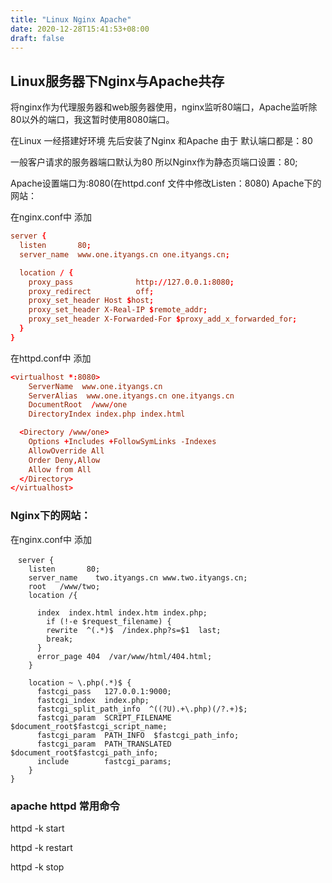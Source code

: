 ```yaml
---
title: "Linux Nginx Apache"
date: 2020-12-28T15:41:53+08:00
draft: false
---
```


## Linux服务器下Nginx与Apache共存

将nginx作为代理服务器和web服务器使用，nginx监听80端口，Apache监听除80以外的端口，我这暂时使用8080端口。


在Linux 一经搭建好环境 先后安装了Nginx 和Apache 由于 默认端口都是：80

一般客户请求的服务器端口默认为80 所以Nginx作为静态页端口设置：80; 

Apache设置端口为:8080(在httpd.conf 文件中修改Listen：8080)
Apache下的网站：

在nginx.conf中 添加

```conf
server {
  listen       80;
  server_name  www.one.ityangs.cn one.ityangs.cn;

  location / {            
    proxy_pass              http://127.0.0.1:8080;              
    proxy_redirect          off;        
    proxy_set_header Host $host;       
    proxy_set_header X-Real-IP $remote_addr;       
    proxy_set_header X-Forwarded-For $proxy_add_x_forwarded_for;           
  } 
}
```

在httpd.conf中 添加
```conf
<virtualhost *:8080>
    ServerName  www.one.ityangs.cn
    ServerAlias  www.one.ityangs.cn one.ityangs.cn 
    DocumentRoot  /www/one
    DirectoryIndex index.php index.html

  <Directory /www/one>
    Options +Includes +FollowSymLinks -Indexes
    AllowOverride All
    Order Deny,Allow
    Allow from All
  </Directory>
</virtualhost>
```
### Nginx下的网站：
在nginx.conf中 添加
```
　server {
    listen       80;
    server_name    two.ityangs.cn www.two.ityangs.cn;
    root   /www/two;
    location /{

      index  index.html index.htm index.php;
        if (!-e $request_filename) {
        rewrite  ^(.*)$  /index.php?s=$1  last;
        break;
      }
      error_page 404  /var/www/html/404.html;
    }

    location ~ \.php(.*)$ {
      fastcgi_pass   127.0.0.1:9000;
      fastcgi_index  index.php;
      fastcgi_split_path_info  ^((?U).+\.php)(/?.+)$;
      fastcgi_param  SCRIPT_FILENAME  $document_root$fastcgi_script_name;
      fastcgi_param  PATH_INFO  $fastcgi_path_info;
      fastcgi_param  PATH_TRANSLATED  $document_root$fastcgi_path_info;
      include        fastcgi_params;  
    }
}
```

### apache httpd 常用命令

httpd -k start

httpd -k restart

httpd -k stop